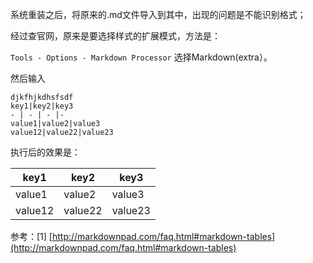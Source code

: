 系统重装之后，将原来的.md文件导入到其中，出现的问题是不能识别格式；

经过查官网，原来是要选择样式的扩展模式，方法是：

`Tools - Options - Markdown Processor` 选择Markdown(extra）。

然后输入
  
    djkfhjkdhsfsdf        
	key1|key2|key3   
 	- | - | - |-
	value1|value2|value3  
	value12|value22|value23   

     

执行后的效果是：

   
key1    |  key2   | key3   
------  | ------  | ------
value1  | value2  | value3  
value12 | value22 | value23 

参考：[1] [http://markdownpad.com/faq.html#markdown-tables](http://markdownpad.com/faq.html#markdown-tables)